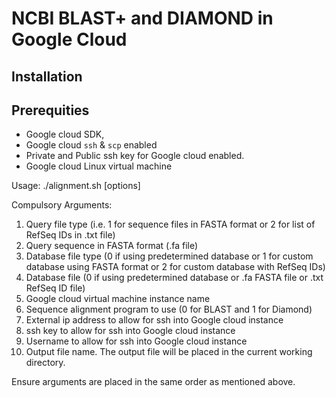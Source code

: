 # NCBI BLAST+ and DIAMOND in Google Cloud 

## Installation 

## Prerequities 
* Google cloud SDK, 
* Google cloud ```ssh``` & ```scp``` enabled 
* Private and Public ssh key for Google cloud enabled. 
* Google cloud Linux virtual machine 

Usage: ./alignment.sh [options]

Compulsory Arguments: 
1. Query file type (i.e. 1 for sequence files in FASTA format or 2 for list of RefSeq IDs in .txt file)
2. Query sequence in FASTA format (.fa file)
3. Database file type (0 if using predetermined database or 1 for custom database using FASTA format or 2 for custom database with RefSeq IDs)
4. Database file (0 if using predetermined database or .fa FASTA file or .txt RefSeq ID file)
5. Google cloud virtual machine instance name 
6. Sequence alignment program to use (0 for BLAST and 1 for Diamond)
7. External ip address to allow for ssh into Google cloud instance
8. ssh key to allow for ssh into Google cloud instance
9. Username to allow for ssh into Google cloud instance 
10. Output file name. The output file will be placed in the current working directory. 

Ensure arguments are placed in the same order as mentioned above. 
